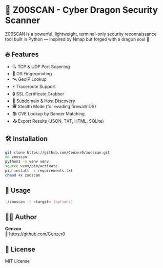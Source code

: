 # 🐉 Z00SCAN - Cyber Dragon Security Scanner

Z00SCAN is a powerful, lightweight, terminal-only security reconnaissance tool built in Python — inspired by Nmap but forged with a dragon soul 🐲

## 🔥 Features
- 🔍 TCP & UDP Port Scanning
- 🧠 OS Fingerprinting
- 🛰️ GeoIP Lookup
- ⚡ Traceroute Support
- 🔒 SSL Certificate Grabber
- 🎯 Subdomain & Host Discovery
- 🕵️ Stealth Mode (for evading firewall/IDS)
- 📚 CVE Lookup by Banner Matching
- 📤 Export Results (JSON, TXT, HTML, SQLite)

## 🛠️ Installation
```bash
git clone https://github.com/Cenzer0/zooscan.git
cd zooscan
python3 -m venv venv
source venv/bin/activate
pip install -r requirements.txt
chmod +x zooscan
```

## 🚀 Usage
```bash
./zooscan -t <target> [options]
```

## 👨‍💻 Author
**Cenzoo**  
🔗 https://github.com/Cenzer0

## 🧾 License
MIT License
